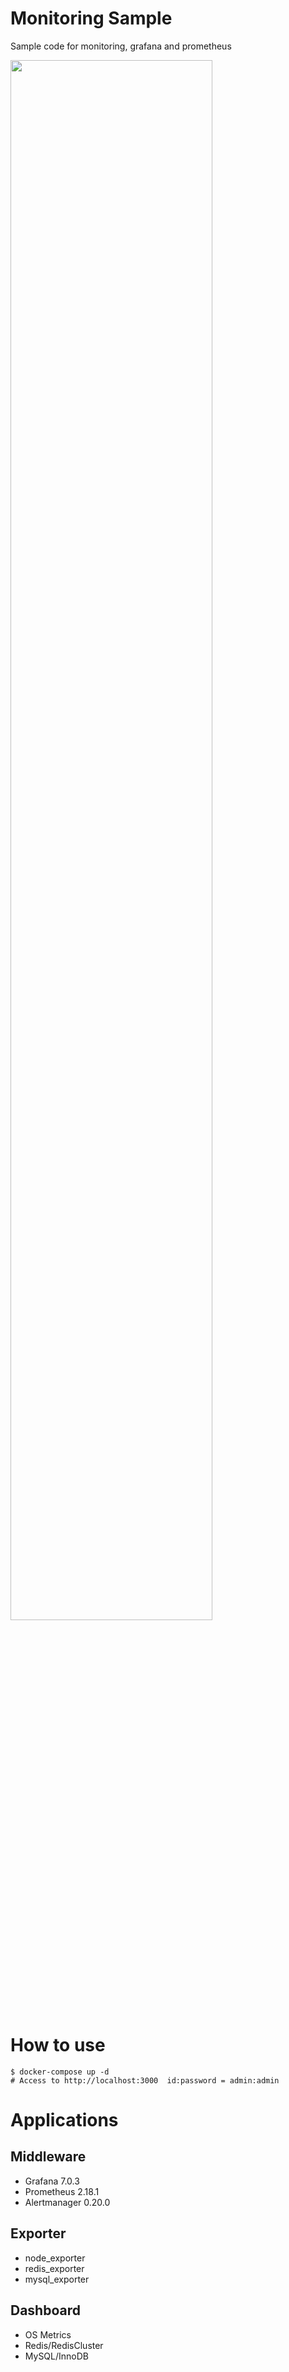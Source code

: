 # Monitoring Sample
Sample code for monitoring, grafana and prometheus

<img width=80% src="https://user-images.githubusercontent.com/1712116/84417854-32a19480-ac51-11ea-9f53-53a28a9e5eb1.png"/>

# How to use

```
$ docker-compose up -d
# Access to http://localhost:3000  id:password = admin:admin
```

# Applications
## Middleware
- Grafana 7.0.3
- Prometheus 2.18.1
- Alertmanager 0.20.0

## Exporter
- node_exporter
- redis_exporter
- mysql_exporter

## Dashboard
- OS Metrics
- Redis/RedisCluster
- MySQL/InnoDB